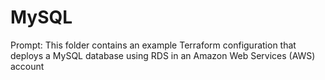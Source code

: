# MySQL  

Prompt: This folder contains an example Terraform configuration that deploys a MySQL database using RDS in an Amazon Web Services (AWS) account
